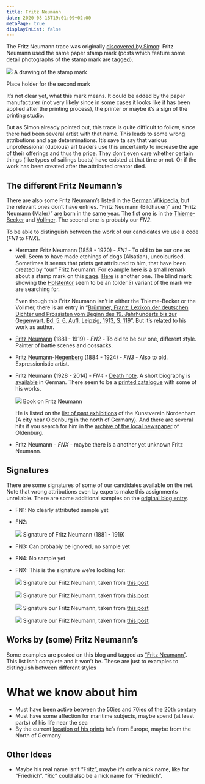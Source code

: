 ```yaml
---
title: Fritz Neumann
date: 2020-08-18T19:01:09+02:00
metaPage: true
displayInList: false
---
```

The Fritz Neumann trace was originally [discovered by Simon](http://ric-unknownartist.blogspot.com/2013/02/fritz-neumann-used-same-paper.html): Fritz Neumann used the same paper stamp mark (posts which feature some detail photographs of the stamp mark are [tagged](/tagged/Stamp)).

![](https://64.media.tumblr.com/013bb87cfc9386df6e6086ae994c814e/tumblr_pomp6aYonF1vky613o2_r1_400.png) A drawing of the stamp mark

 Place holder for the second mark

It’s not clear yet, what this mark means. It could be added by the paper manufacturer (not very likely since in some cases it looks like it has been applied after the printing process), the printer or maybe it’s a sign of the printing studio.

But as Simon already pointed out, this trace is quite difficult to follow, since there had been several artist with that name. This leads to some wrong attributions and age determinations. It’s save ta say that various unprofessional (dubious) art traders use this uncertainty to increase the age of their offerings and thus the price. They don’t even care whether certain things (like types of sailings boats) have existed at that time or not. Or if the work has been created after the attributed creator died.

The different Fritz Neumann’s
-----------------------------

There are also some Fritz Neumann’s listed in the [German Wikipedia](https://de.wikipedia.org/wiki/Fritz_Neumann), but the relevant ones don’t have entries. “Fritz Neumann (Bildhauer)” and “Fritz Neumann (Maler)” are born in the same year. The fist one is in the [Thieme-Becker](https://en.wikipedia.org/wiki/Thieme-Becker) and [Vollmer](https://de.wikipedia.org/wiki/Thieme-Becker#Vollmer). The second one is probably our _FN2_.

To be able to distinguish between the work of our candidates we use a code (_FN1_ to _FNX_).

*   Hermann Fritz Neumann (1858 - 1920) - _FN1_ - To old to be our one as well. Seem to have made etchings of dogs (Alsatian), uncolourised. Sometimes it seems that prints get attributed to him, that have been created by “our” Fritz Neumann: For example here is a small remark about a stamp mark on this [page](https://www.grafikliebhaber.de/NeumannHermann_Fritz-_Schaeferhund_/topic/Shop_Detailseite/shop_art_id/88764/tpl/koenitz_detail). [Here](http://www.hamsheregallery.co.uk/stock.php?id=1554) is another one. The blind mark showing the [Holstentor](https://en.wikipedia.org/wiki/Holstentor) seem to be an (older ?) variant of the mark we are searching for.

    Even though this Fritz Neumann isn’t in either the Thieme-Becker or the Vollmer, there is an entry in “[Brümmer, Franz: Lexikon der deutschen Dichter und Prosaisten vom Beginn des 19. Jahrhunderts bis zur Gegenwart. Bd. 5. 6. Aufl. Leipzig, 1913, S. 119](http://www.deutschestextarchiv.de/bruemmer_lexikon05_1913/123)”. But it’s related to his work as author.

*   [Fritz Neumann](http://www.artnet.com/artists/fritz-neumann/) (1881 - 1919) - _FN2_ - To old to be our one, different style. Painter of battle scenes and cossacks.

*   [Fritz Neumann-Hegenberg](https://www.stadtwiki-goerlitz.de/index.php?title=Fritz_Neumann-Hegenberg) (1884 - 1924) - _FN3_ - Also to old. Expressionistic artist.

*   Fritz Neumann (1928 - 2014) - _FN4_ - [Death note](https://aspetos.com/de/parten/niedersachsen/oldenburg-oldenburg-kreisfreie-stadt/fritz-neumann). A short biography is [available](http://derschy.de/Biografien/M-N) in German. There seem to be a [printed catalogue](https://books.google.de/books/about/Fritz_Neumann.html?id=bXdcAAAACAAJ) with some of his works.

    ![](https://64.media.tumblr.com/59e1b3085f8a0707eec0d6e07581bb5a/tumblr_inline_poizxhSF8f1qbu6tt_500.jpg) Book on Fritz Neumann

    He is listed on the [list of past exhibitions](http://www.kunstverein-nordenham.de/verzeichnis.html) of the Kunstverein Nordenham (A city near Oldenburg in the north of Germany). And there are several hits if you search for him in the [archive of the local newspaper](https://epaper.nwzonline.de/archiv/) of Oldenburg.

*   Fritz Neumann - _FNX_ - maybe there is a another yet unknown Fritz Neumann.

Signatures
----------

There are some signatures of some of our candidates available on the net. Note that wrong attributions even by experts make this assignments unreliable. There are some additional samples on the [original blog entry](http://ric-unknownartist.blogspot.com/2013/02/fritz-neumann-used-same-paper.html).

*   FN1: No clearly attributed sample yet
*   FN2:

    ![](https://64.media.tumblr.com/2e47bffaaaddf735fb8ac4f8744f83cf/tumblr_pokwj4eIDu1vky613o1_540.jpg) Signature of Fritz Neumann (1881 - 1919)

*   FN3: Can probably be ignored, no sample yet
*   FN4: No sample yet
*   FNX: This is the signature we’re looking for:

    ![](https://64.media.tumblr.com/a83cd115015901707afb82f26d332903/tumblr_ponpi6gQIl1vky613o2_1280.jpg) Signature our Fritz Neumann, taken from [this post](https://ric-unknownartist.tumblr.com/post/183582046002)

    ![](https://64.media.tumblr.com/1741a65a0c4bdb8c731d5ce742b95d95/tumblr_povn1qAYgG1vky613o2_540.png) Signature our Fritz Neumann, taken from [this post](https://ric-unknownartist.tumblr.com/post/183582606652)

    ![](https://64.media.tumblr.com/c32732027095a68673315e1df9342492/tumblr_povn1qAYgG1vky613o1_400.png) Signature our Fritz Neumann, taken from [this post](https://ric-unknownartist.tumblr.com/post/183592197152)

    ![](https://64.media.tumblr.com/dfb99820bafc2197234684d3c452d06e/tumblr_povn1qAYgG1vky613o3_1280.png) Signature our Fritz Neumann, taken from [this post](https://ric-unknownartist.tumblr.com/post/183592197152)


Works by (some) Fritz Neumann’s
-------------------------------

Some examples are posted on this blog and tagged as [“Fritz Neumann”](/tags/fritz-neumann). This list isn’t complete and it won’t be. These are just to examples to distinguish between different styles

What we know about him
======================

*   Must have been active between the 50ies and 70ies of the 20th century
*   Must have some affection for maritime subjects, maybe spend (at least parts) of his life near the sea
*   By the current [location of his prints](/map) he’s from Europe, maybe from the North of Germany

Other Ideas
-----------

*   Maybe his real name isn’t “Fritz”, maybe it’s only a nick name, like for “Friedrich”. “Ric” could also be a nick name for “Friedrich”.
